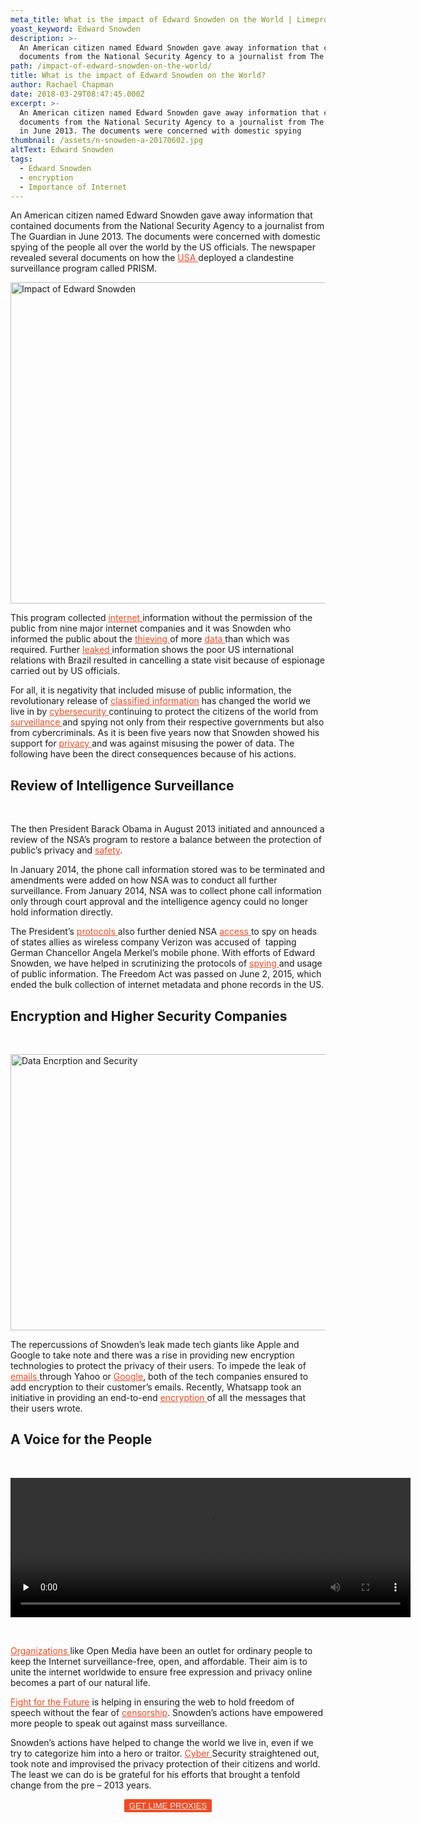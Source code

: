 ```yaml
---
meta_title: What is the impact of Edward Snowden on the World | Limeproxies
yoast_keyword: Edward Snowden
description: >-
  An American citizen named Edward Snowden gave away information that contained
  documents from the National Security Agency to a journalist from The Guardian.
path: /impact-of-edward-snowden-on-the-world/
title: What is the impact of Edward Snowden on the World?
author: Rachael Chapman
date: 2018-03-29T08:47:45.000Z
excerpt: >-
  An American citizen named Edward Snowden gave away information that contained
  documents from the National Security Agency to a journalist from The Guardian
  in June 2013. The documents were concerned with domestic spying 
thumbnail: /assets/n-snowden-a-20170602.jpg
altText: Edward Snowden
tags:
  - Edward Snowden
  - encryption
  - Importance of Internet
---
```

<span style="font-weight: 400;">An American citizen named Edward Snowden gave away information that contained documents from the National Security Agency to a journalist from The Guardian in June 2013. The documents were concerned with domestic spying of the people all over the world by the US officials. The newspaper revealed several documents on how the <a style="color: #f04b23;" href="http://www.limevpn.com/can-you-get-an-usa-ip-address-with-vpn/" target="_blank" rel="noopener noreferrer">USA </a>deployed a clandestine surveillance program called PRISM.</span>

<img class="alignnone size-large wp-image-1227" src="/assets/n-snowden-a-20170602.jpg" alt="Impact of Edward Snowden" width="700" height="514" />

<span style="font-weight: 400;">This program collected <a style="color: #f04b23;" href="/blog/internet-things-technology-future/" target="_blank" rel="noopener noreferrer">internet </a>information without the permission of the public from nine major internet companies and it was Snowden who informed the public about the <a style="color: #f04b23;" href="https://www.dnfinder.com/blog/5-tips-keep-hackers-away-website/" target="_blank" rel="noopener noreferrer">thieving </a>of more <a style="color: #f04b23;" href="/blog/importance-small-data-big-data/" target="_blank" rel="noopener noreferrer">data </a>than which was required. Further <a style="color: #f04b23;" href="/blog/cloudflare-leak-can-secure-data/" target="_blank" rel="noopener noreferrer">leaked </a>information shows the poor US international relations with Brazil resulted in cancelling a state visit because of espionage carried out by US officials. </span>

<span style="font-weight: 400;">For all, it is negativity that included misuse of public information, the revolutionary release of </span><a style="color: #f04b23;" href="https://www.researchgate.net/publication/275019554_The_Consequences_of_Edward_Snowden_NSA_Related_Information_Disclosures" rel="nofollow"><span style="font-weight: 400;">classified information</span></a> <span style="font-weight: 400;">has changed the world we live in by <a style="color: #f04b23;" href="http://www.limevpn.com/the-top-10-online-cyber-security-courses/" target="_blank" rel="noopener noreferrer">cybersecurity </a>continuing to protect the citizens of the world from <a style="color: #f04b23;" href="http://www.limevpn.com/computing-experts-argue-over-uk-governments-surveillance-plans/" target="_blank" rel="noopener noreferrer">surveillance </a>and spying not only from their respective governments but also from cybercriminals. As it is been five years now that Snowden showed his support for <a style="color: #f04b23;" href="/blog/how-to-maintain-phone-privacy-get-started/" target="_blank" rel="noopener noreferrer">privacy </a>and was against misusing the power of data. The following have been the direct consequences because of his actions.</span>

## **Review of Intelligence Surveillance**

&nbsp;

<span style="font-weight: 400;">The then President Barack Obama in August 2013 initiated and announced a review of the NSA’s program to restore a balance between the protection of public’s privacy and <a style="color: #f04b23;" href="/blog/plugins-can-interfere-online-security/" target="_blank" rel="noopener noreferrer">safety</a>.  </span>

<span style="font-weight: 400;">In January 2014, the phone call information stored was to be terminated and amendments were added on how NSA was to conduct all further surveillance. From January 2014, NSA was to collect phone call information only through court approval and the intelligence agency could no longer hold information directly. </span>

<span style="font-weight: 400;">The President’s <a style="color: #f04b23;" href="http://www.limevpn.com/strong-virtual-private-network-protocols-for-gaming-security-and-speed/" target="_blank" rel="noopener noreferrer">protocols </a>also further denied NSA <a style="color: #f04b23;" href="/blog/access-blocked-websites/" target="_blank" rel="noopener noreferrer">access </a>to spy on heads of states allies as wireless company Verizon was accused of  tapping German Chancellor Angela Merkel’s mobile phone. With efforts of Edward Snowden, we have helped in scrutinizing the protocols of <a style="color: #f04b23;" href="/blog/is-your-tv-spying-on-you/" target="_blank" rel="noopener noreferrer">spying </a>and usage of public information. The Freedom Act was passed on June 2, 2015, which ended the bulk collection of internet metadata and phone records in the US.</span>

## **Encryption and Higher Security Companies**

&nbsp;

<img class="alignnone size-full wp-image-1245" src="/assets/abstract-background-ransomware-malware-virus_34089-11.jpg" alt="Data Encrption and Security" width="626" height="442" />

<span style="font-weight: 400;">The repercussions of Snowden’s leak made tech giants like Apple and Google to take note and there was a rise in providing new encryption technologies to protect the privacy of their users. To impede the leak of <a style="color: #f04b23;" href="/blog/fbi-8-steps-prevent-phishing-attacks/" target="_blank" rel="noopener noreferrer">emails </a>through Yahoo or <a style="color: #f04b23;" href="/blog/how-to-use-google-as-proxy-server/" target="_blank" rel="noopener noreferrer">Google</a>, both of the tech companies ensured to add encryption to their customer’s emails. Recently, Whatsapp took an initiative in providing an end-to-end <a style="color: #f04b23;" href="/blog/what-you-need-to-know-now-about-encryption/" target="_blank" rel="noopener noreferrer">encryption </a>of all the messages that their users wrote.</span>

## **A Voice for the People**

&nbsp;

<div style="width: 640px;" class="wp-video">
  <video class="wp-video-shortcode" id="video-1212-4" width="640" height="223" autoplay="1" preload="none" controls="controls"><source type="video/mp4" src="/assets/giphy-instagram.mp4?_=4" /></video>
</div>

&nbsp;

<span style="font-weight: 400;"><a style="color: #f04b23;" href="/blog/7-practices-make-organization-vulnerable-cyber-attacks/" target="_blank" rel="noopener noreferrer">Organizations </a>like Open Media have been an outlet for ordinary people to keep the Internet surveillance-free, open, and affordable. Their aim is to unite the internet worldwide to ensure free expression and privacy online becomes a part of our natural life.</span>

<a style="color: #f04b23;" href="https://www.fightforthefuture.org/" rel="nofollow"><span style="font-weight: 400;">Fight for the Future</span></a> <span style="font-weight: 400;">is helping in ensuring the web to hold freedom of speech without the fear of <a style="color: #f04b23;" href="/blog/whats-difference-privacy-censorship/" target="_blank" rel="noopener noreferrer">censorship</a>. Snowden’s actions have empowered more people to speak out against mass surveillance. </span>

<span style="font-weight: 400;">Snowden’s actions have helped to change the world we live in, even if we try to categorize him into a hero or traitor. <a style="color: #f04b23;" href="/blog/minimize-threats-inside-network/" target="_blank" rel="noopener noreferrer">Cyber </a>Security straightened out, took note and improvised the privacy protection of their citizens and world. The least we can do is be grateful for his efforts that brought a tenfold change from the pre &#8211; 2013 years.    </span>

<p style="text-align: center;">
  <button style="background-color: #f04b23; border-radius: 5%; border: solid 2px #f04b23;"><a style="color: #eeeeee;" href="/pricing">GET LIME PROXIES</a></button>
</p>

